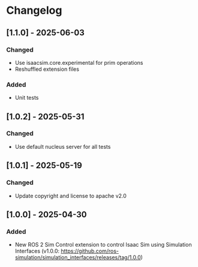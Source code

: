 # Changelog
## [1.1.0] - 2025-06-03
### Changed
- Use isaacsim.core.experimental for prim operations
- Reshuffled extension files

### Added
- Unit tests

## [1.0.2] - 2025-05-31
### Changed
- Use default nucleus server for all tests

## [1.0.1] - 2025-05-19
### Changed
- Update copyright and license to apache v2.0

## [1.0.0] - 2025-04-30
### Added
- New ROS 2 Sim Control extension to control Isaac Sim using Simulation Interfaces (v1.0.0: https://github.com/ros-simulation/simulation_interfaces/releases/tag/1.0.0)
